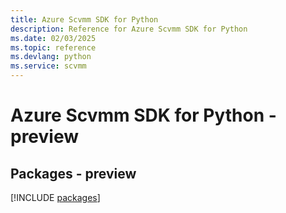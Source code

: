 ```yaml
---
title: Azure Scvmm SDK for Python
description: Reference for Azure Scvmm SDK for Python
ms.date: 02/03/2025
ms.topic: reference
ms.devlang: python
ms.service: scvmm
---
```

# Azure Scvmm SDK for Python - preview
## Packages - preview
[!INCLUDE [packages](scvmm-index.md)]